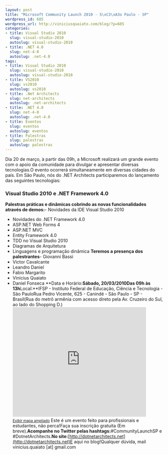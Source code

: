 ```yaml
--- 
layout: post
title: "Microsoft Community Launch 2010 - S\xC3\xA3o Paulo - SP"
wordpress_id: 685
wordpress_url: http://viniciusquaiato.com/blog/?p=685
categories: 
- title: Visual Studio 2010
  slug: visual-studio-2010
  autoslug: visual-studio-2010
- title: .NET 4.0
  slug: net-4-0
  autoslug: .net-4.0
tags: 
- title: Visual Studio 2010
  slug: visual-studio-2010
  autoslug: visual-studio-2010
- title: VS2010
  slug: vs2010
  autoslug: vs2010
- title: .Net Architects
  slug: net-architects
  autoslug: .net-architects
- title: .NET 4.0
  slug: net-4-0
  autoslug: .net-4.0
- title: Eventos
  slug: eventos
  autoslug: eventos
- title: Palestras
  slug: palestras
  autoslug: palestras
---
```

Dia 20 de março, à partir das 09h, a Microsoft realizará um grande evento com o apoio da comunidade para divulgar e apresentar diversas tecnologias.O evento ocorrerá simultaneamente em diversas cidades do país. Em São Paulo, nós do .NET Architects participaremos do lançamento das seguintes tecnologias:

### Visual Studio 2010 e .NET Framework 4.0
**Palestras práticas e dinâmicas cobrindo as novas funcionalidades através de demos:**- Novidades da IDE Visual Studio 2010
- Novidades do .NET Framework 4.0
- ASP.NET Web Forms 4
- ASP.NET MVC
- Entity Framework 4.0
- TDD no Visual Studio 2010
- Diagramas de Arquitetura
- Linguagens e programação dinâmica
**Teremos a presença dos palestrantes**- Giovanni Bassi
- Victor Cavalcante
- Leandro Daniel
- Fabio Margarito
- Vinicius Quaiato
- Daniel Fonseca
**Data e Horário:**Sábado, 20/03/2010Das 09h às 13h**Local:**IFSP - Instituto Federal de Educação, Ciência e Tecnologia - São PauloRua Pedro Vicente, 625 - Canindé - São Paulo - SP - Brasil(Rua do metrô armênia com acesso direto pela Av. Cruzeiro do Sul, ao lado do Shopping D.)<iframe width="425" scrolling="no" height="350" frameborder="0" marginwidth="0" src="http://maps.google.com.br/maps?f=q&amp;
    source=s_q&amp;
    hl=pt-BR&amp;
    geocode=&amp;
    q=Pedro+Vicente,+625&amp;
    sll=-23.525359,-46.62208&amp;
    sspn=0.011018,0.022724&amp;
    ie=UTF8&amp;
    hq=&amp;
    hnear=R.+Pedro+Vicente,+625+-+Pari,+S%C3%A3o+Paulo,+01109-010&amp;
    ll=-23.51158,-46.61911&amp;
    spn=0.005509,0.011362&amp;
    z=14&amp;
    output=embed" marginheight="0"></iframe><br /><small>[Exibir mapa ampliado](http://maps.google.com/maps?f=q&source=embed&hl=pt-BR&geocode=&q=Rua+Pedro+Vicente,+625+-+Canind%C3%A9+-+S%C3%A3o+Paulo+-+SP+-+Brasil+&sll=37.0625,-95.677068&sspn=35.631106,79.013672&ie=UTF8&hq=Rua+Pedro+Vicente,+625+-+Canind%C3%A9+-&hnear=S%C3%A3o+Paulo+-+SP,+Brasil&ll=-23.466126,-46.627437&spn=1.109608,0.519792)</small> Este é um evento feito para profissionais e estudantes, não perca!Faça sua inscrição gratuita (Em breve).**Acompanhe no Twitter pelas hashtags:**#CommunityLaunchSP e #DotnetArchitects.**No site:**[http://dotnetarchitects.net](http://dotnetarchitects.net)E aqui no blog!Qualquer dúvida, mail vinicius.quaiato [at] gmail.com
